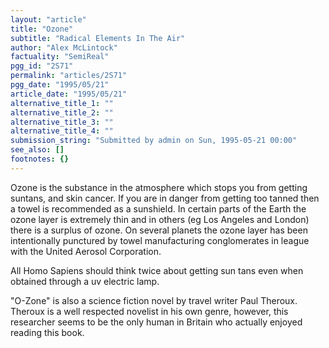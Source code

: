 ```yaml
---
layout: "article"
title: "Ozone"
subtitle: "Radical Elements In The Air"
author: "Alex McLintock"
factuality: "SemiReal"
pgg_id: "2S71"
permalink: "articles/2S71"
pgg_date: "1995/05/21"
article_date: "1995/05/21"
alternative_title_1: ""
alternative_title_2: ""
alternative_title_3: ""
alternative_title_4: ""
submission_string: "Submitted by admin on Sun, 1995-05-21 00:00"
see_also: []
footnotes: {}
---
```

<div>
<p>Ozone is the substance in the atmosphere which stops you from getting suntans, and skin cancer. If you are in danger from getting too tanned then a towel is recommended as a sunshield. In certain parts of the Earth the ozone layer is extremely thin and in others (eg Los Angeles and London) there is a surplus of ozone. On several planets the ozone layer has been intentionally punctured by towel manufacturing conglomerates in league with the United Aerosol Corporation.</p>
<p>All Homo Sapiens should think twice about getting sun tans even when obtained through a uv electric lamp.</p>
<p>"O-Zone" is also a science fiction novel by travel writer Paul Theroux. Theroux is a well respected novelist in his own genre, however, this researcher seems to be the only human in Britain who actually enjoyed reading this book. <!--Amazon_CLS_IM_END--></p>
</div>

